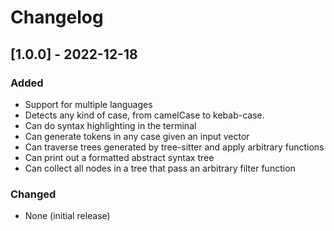 # Changelog

## [1.0.0] - 2022-12-18

### Added

- Support for multiple languages
- Detects any kind of case, from camelCase to kebab-case.
- Can do syntax highlighting in the terminal
- Can generate tokens in any case given an input vector
- Can traverse trees generated by tree-sitter and apply arbitrary functions
- Can print out a formatted abstract syntax tree
- Can collect all nodes in a tree that pass an arbitrary filter function

### Changed

- None (initial release)
